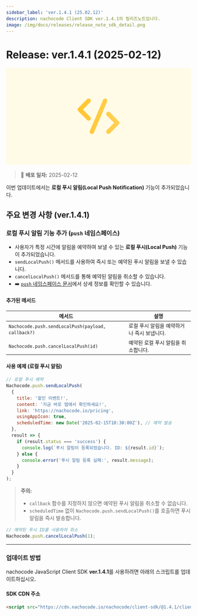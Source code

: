 ```yaml
---
sidebar_label: 'ver.1.4.1 (25.02.12)'
description: nachocode Client SDK ver.1.4.1의 릴리즈노트입니다.
image: /img/docs/releases/release_note_sdk_detail.png
---
```


# Release: ver.1.4.1 (2025-02-12)

![sdk_detail](/img/docs/releases/release_note_sdk_detail.png)

> 🔔 **배포 일자:** 2025-02-12

이번 업데이트에서는 **로컬 푸시 알림(Local Push Notification)** 기능이 추가되었습니다.

## 주요 변경 사항 (ver.1.4.1)

### 로컬 푸시 알림 기능 추가 (`push` 네임스페이스)

- 사용자가 특정 시간에 알림을 예약하여 보낼 수 있는 **로컬 푸시(Local Push)** 기능이 추가되었습니다.
- `sendLocalPush()` 메서드를 사용하여 즉시 또는 예약된 푸시 알림을 보낼 수 있습니다.
- `cancelLocalPush()` 메서드를 통해 예약된 알림을 취소할 수 있습니다.
- ➡️ [`push` 네임스페이스 문서](/docs/sdk/namespaces/push)에서 상세 정보를 확인할 수 있습니다.

#### 추가된 메서드

| 메서드                                             | 설명                                       |
| -------------------------------------------------- | ------------------------------------------ |
| `Nachocode.push.sendLocalPush(payload, callback?)` | 로컬 푸시 알림을 예약하거나 즉시 보냅니다. |
| `Nachocode.push.cancelLocalPush(id)`               | 예약된 로컬 푸시 알림을 취소합니다.        |

#### 사용 예제 (로컬 푸시 알림)

```javascript
// 로컬 푸시 예약
Nachocode.push.sendLocalPush(
  {
    title: '할인 이벤트!',
    content: '지금 바로 앱에서 확인하세요!',
    link: 'https://nachocode.io/pricing',
    usingAppIcon: true,
    scheduledTime: new Date('2025-02-15T10:30:00Z'), // 예약 발송
  },
  result => {
    if (result.status === 'success') {
      console.log(`푸시 알림이 등록되었습니다. ID: ${result.id}`);
    } else {
      console.error('푸시 알림 등록 실패:', result.message);
    }
  }
);
```

> **주의:**
>
> - `callback` 함수를 지정하지 않으면 예약된 푸시 알림을 취소할 수 없습니다.
> - `scheduledTime` 없이 `Nachocode.push.sendLocalPush()`를 호출하면 푸시 알림을 즉시 발송합니다.

```javascript
// 예약된 푸시 ID를 사용하여 취소
Nachocode.push.cancelLocalPush(1);
```

---

### 업데이트 방법

nachocode JavaScript Client SDK **ver.1.4.1**를 사용하려면 아래의 스크립트를 업데이트하십시오.

#### SDK CDN 주소

```html
<script src="https://cdn.nachocode.io/nachocode/client-sdk/@1.4.1/client-sdk.min.js"></script>
```
